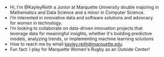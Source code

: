 - Hi, I’m @KayleyReith a Junior at Marquette University double majoring in Mathematics and Data Science and a minor in Computer Science. 
- I’m interested in innovative data and software solutions and advocacy for women in technology. 
- I’m looking to collaborate on data-driven innovation projects that leverage data for meaningful insights, whether it's building predictive models, analyzing trends, or implementing machine learning solutions
- How to reach me by email kayley.reith@marquette.edu
- Fun fact: I play for Marquette Women's Rugby as an Outside Center!

<!---
KayleyReith/KayleyReith is a ✨ special ✨ repository because its `README.md` (this file) appears on your GitHub profile.
You can click the Preview link to take a look at your changes.
--->
